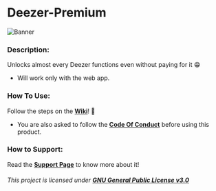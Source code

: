 # Deezer-Premium


![**Banner**](https://raw.githubusercontent.com/TheNolle/Deezer-Premium/master/ReadMe%20Presentation.png)


### Description:
Unlocks almost every Deezer functions even without paying for it 😁
- Will work only with the web app.


### How To Use:
Follow the steps on the [**Wiki**](https://github.com/TheNolle/Deezer-Premium/wiki)! 🤍
- You are also asked to follow the [**Code Of Conduct**](https://github.com/TheNolle/Deezer-Premium/blob/master/.github/CODE_OF_CONDUCT.md) before using this product.


### How to Support:
Read the [**Support Page**](https://github.com/TheNolle/Deezer-Premium/blob/master/.github/GITHUB_PATREON.md) to know more about it!








###### *This project is licensed under [**GNU General Public License v3.0**](https://github.com/TheNolle/Deezer-Premium/blob/master/LICENSE.md)*
